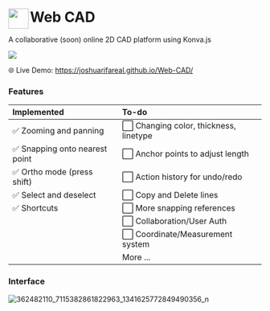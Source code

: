 <div>
  <a href="https://joshuarifareal.github.io/Web-CAD/">
    <img align="left" width="40" height="40" src="https://github.com/JoshuaRifareal/Web-CAD/assets/53569901/979ac457-70ef-467d-8519-3495ac62331c" >
  </a>
  <h1>Web CAD</h1>
</div>

A collaborative (soon) online 2D CAD platform using Konva.js

![](https://img.shields.io/badge/online%20collaboration-8A2BE2)

🌐 Live Demo: https://joshuarifareal.github.io/Web-CAD/

### Features

| Implemented                     | To-do                                 	 |
| :-----------------------------	| :-------------------------------------   |
| ✅ Zooming and panning         	| ⬜ Changing color, thickness, linetype  |
| ✅ Snapping onto nearest point 	| ⬜ Anchor points to adjust length  	   |
| ✅ Ortho mode (press shift)    | ⬜ Action history for undo/redo  	       |
| ✅ Select and deselect         | ⬜ Copy and Delete lines  	             |
| ✅ Shortcuts                   | ⬜ More snapping references  	          |
|                                 | ⬜ Collaboration/User Auth     	      |
|                                 | ⬜ Coordinate/Measurement system     	|
|                                 | More ...                              	|

### Interface

![362482110_7115382861822963_1341625772849490356_n](https://github.com/JoshuaRifareal/Web-CAD/assets/53569901/7796ab50-43ec-4fe9-8f19-2ea89389a71e)

